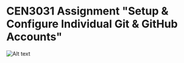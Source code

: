 # CEN3031 Assignment "Setup & Configure Individual Git & GitHub Accounts"

![Alt text](https://github.com/Jcvarela/CEN3031_HW/blob/master/git%20Assignment%20Images/CommandForAssignment2.PNG)

